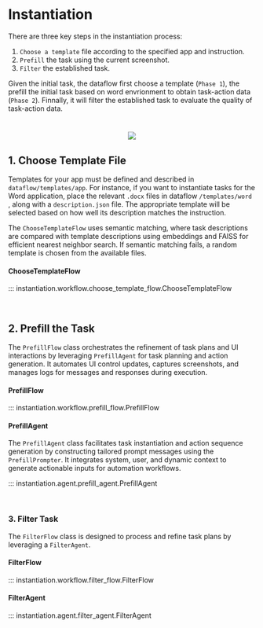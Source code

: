# Instantiation

There are three key steps in the instantiation process:

1. `Choose a template` file according to the specified app and instruction.
2. `Prefill` the task using the current screenshot.
3. `Filter` the established task.

Given the initial task, the dataflow first choose a template (`Phase 1`), the prefill the initial task based on word envrionment to obtain task-action data (`Phase 2`). Finnally, it will filter the established task to evaluate the quality of task-action data.

<h1 align="center">
    <img src="../../img/instantiation.png"/> 
</h1>

## 1. Choose Template File

Templates for your app must be defined and described in `dataflow/templates/app`. For instance, if you want to instantiate tasks for the Word application, place the relevant `.docx` files in dataflow `/templates/word `, along with a `description.json` file. The appropriate template will be selected based on how well its description matches the instruction.

The `ChooseTemplateFlow` uses semantic matching, where task descriptions are compared with template descriptions using embeddings and FAISS for efficient nearest neighbor search. If semantic matching fails, a random template is chosen from the available files.

#### ChooseTemplateFlow

::: instantiation.workflow.choose_template_flow.ChooseTemplateFlow

<br>

## 2. Prefill the Task

The `PrefillFlow` class orchestrates the refinement of task plans and UI interactions by leveraging `PrefillAgent` for task planning and action generation. It automates UI control updates, captures screenshots, and manages logs for messages and responses during execution.

#### PrefillFlow

::: instantiation.workflow.prefill_flow.PrefillFlow

#### PrefillAgent

The `PrefillAgent` class facilitates task instantiation and action sequence generation by constructing tailored prompt messages using the `PrefillPrompter`. It integrates system, user, and dynamic context to generate actionable inputs for automation workflows.

::: instantiation.agent.prefill_agent.PrefillAgent

<br>

### 3. Filter Task

The `FilterFlow` class is designed to process and refine task plans by leveraging a `FilterAgent`. 

#### FilterFlow

::: instantiation.workflow.filter_flow.FilterFlow

#### FilterAgent

::: instantiation.agent.filter_agent.FilterAgent
